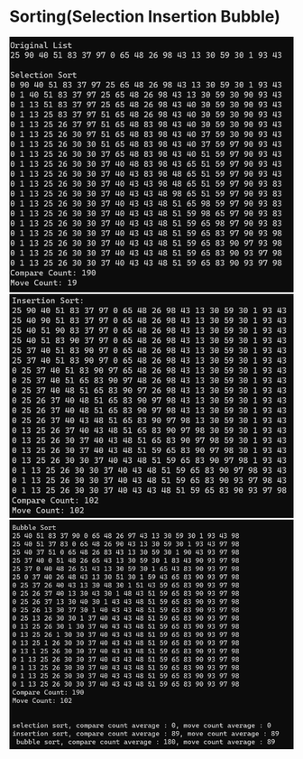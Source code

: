 # Sorting(Selection Insertion Bubble)
![](./result14-1.png)
![](./result14-2.png)
![](./result14-3.png)
